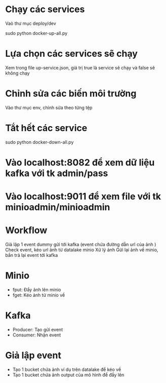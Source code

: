 # Chạy các services 
Vaò thư mục deploy/dev

sudo python docker-up-all.py 

# Lựa chọn các services sẽ chạy
Xem trong file up-service.json, giá trị true là service sẽ chạy và false sẽ không chạy

# Chỉnh sửa các biến môi trường
Vào thư mục env, chỉnh sửa theo từng tệp

# Tắt hết các service
sudo python docker-down-all.py

# Vào localhost:8082 để xem dữ liệu kafka với tk admin/pass
# Vào localhost:9011 để xem file với tk minioadmin/minioadmin

# Workflow
Giả lập 1 event dummy gửi tới kafka (event chứa đường dẫn url của ảnh )
Check event, kéo url ảnh từ datalake minio
Xử lý ảnh
Gửi lại ảnh về minio, bắn trả lại event tới kafka

# Minio
- fput: Đẩy ảnh lên minio
- fget: Kéo ảnh từ minio về

# Kafka
- Producer: Tạo gửi event
- Consumer: Nhận event

# Giả lập event 
- Tạo 1 bucket chứa ảnh ví dụ trên datalake để kéo về
- Tạo 1 bucket chứa ảnh output của mô hình để đẩy lên